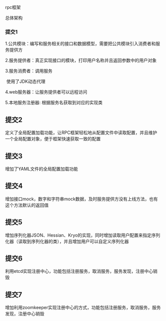 rpc框架


总体架构


### 提交1

1.公共模块：编写和服务相关的接口和数据模型，需要把公共模块引入消费者和服务提供方

2.服务提供者：真正实现接口的模块，打印用户名称并且返回参数中的用户对象

3.服务消费者：调用服务

​	使用了JDK动态代理

4.web服务器：让服务提供者可以远程访问

5.本地服务注册器: 根据服务名获取到对应的实现类



## 提交2

定义了全局配置加载功能，让RPC框架轻松地从配置文件中读取配置，并且维护一个全局配置对象，便于框架快速获取一致的配置

## 提交3

增加了YAML文件的全局配置加载功能

## 提交4

增加接口mock，数字和字符串mock数据，及时服务提供方没有上线方法，也有这个方法默认的返回值

## 提交5

增加序列化器JSON、Hessian、Kryo的实现，同时增加读取用户配置来指定序列化器（读取到序列化器的类），并且增加用户可以自定义序列化器



## 提交6

利用etcd实现注册中心，功能包括注册服务，取消服务，服务发现，注册中心销毁



## 提交7

增加利用zoomkeeper实现注册中心的方式，功能包括注册服务，取消服务，服务发现，注册中心销毁

